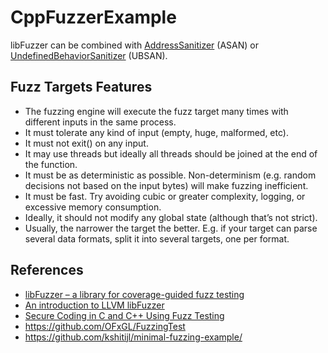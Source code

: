 # CppFuzzerExample

libFuzzer can be combined with [AddressSanitizer](https://clang.llvm.org/docs/AddressSanitizer.html) (ASAN) or [UndefinedBehaviorSanitizer](https://clang.llvm.org/docs/UndefinedBehaviorSanitizer.html) (UBSAN).

## Fuzz Targets Features
* The fuzzing engine will execute the fuzz target many times with different inputs in the same process.
* It must tolerate any kind of input (empty, huge, malformed, etc).
* It must not exit() on any input.
* It may use threads but ideally all threads should be joined at the end of the function.
* It must be as deterministic as possible. Non-determinism (e.g. random decisions not based on the input bytes) will make fuzzing inefficient.
* It must be fast. Try avoiding cubic or greater complexity, logging, or excessive memory consumption.
* Ideally, it should not modify any global state (although that’s not strict).
* Usually, the narrower the target the better. E.g. if your target can parse several data formats, split it into several targets, one per format.

## References
* [libFuzzer – a library for coverage-guided fuzz testing](https://llvm.org/docs/LibFuzzer.html)
* [An introduction to LLVM libFuzzer](https://www.moritz.systems/blog/an-introduction-to-llvm-libfuzzer/)
* [Secure Coding in C and C++ Using Fuzz Testing](https://www.code-intelligence.com/blog/secure-coding-cpp-using-fuzzing)
* <https://github.com/OFxGL/FuzzingTest>
* <https://github.com/kshitijl/minimal-fuzzing-example/>